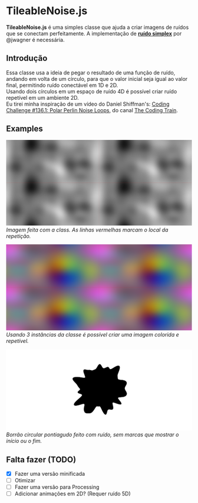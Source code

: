 # TileableNoise.js

**TileableNoise.js** é uma simples classe que ajuda a criar imagens de ruídos que se conectam perfeitamente.
A implementação de [**ruído simplex**]((https://github.com/jwagner/simplex-noise.js)) por @jwagner é necessária.

## Introdução

Essa classe usa a ideia de pegar o resultado de uma função de ruído, andando em volta de um círculo, para que o valor inicial seja igual ao valor final, permitindo ruído conectável em 1D e 2D.\
Usando dois círculos em um espaço de ruído 4D é possível criar ruído repetível em um ambiente 2D.\
Eu tirei minha inspiração de um vídeo do Daniel Shiffman's: [Coding Challenge #136.1: Polar Perlin Noise Loops](https://www.youtube.com/watch?v=ZI1dmHv3MeM), do canal [The Coding Train](https://www.youtube.com/channel/UCvjgXvBlbQiydffZU7m1_aw).

## Examples

![Imagem de um ruído monocromático repetível](images/example_simple.png)
*Imagem feita com a class. As linhas vermelhas marcam o local da repetição.*

![Imagem de uma ruído colorido repetível](images/example_rgb.png)
*Usando 3 instâncias da classe é possível criar uma imagem colorida e repetível.*

![Borrão circular pontiagudo feito com ruído, sem marcas de início/fim](images/example_blob.png)
*Borrão circular pontiagudo feito com ruído, sem marcas que mostrar o início ou o fim.*

## Falta fazer (TODO)

- [x] Fazer uma versão minificada
- [ ] Otimizar
- [ ] Fazer uma versão para Processing
- [ ] Adicionar animações em 2D? (Requer ruído 5D)
